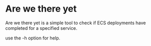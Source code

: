 # Are we there yet

Are we there yet is a simple tool to check if ECS deployments have completed for a specified service.

use the -h option for help.